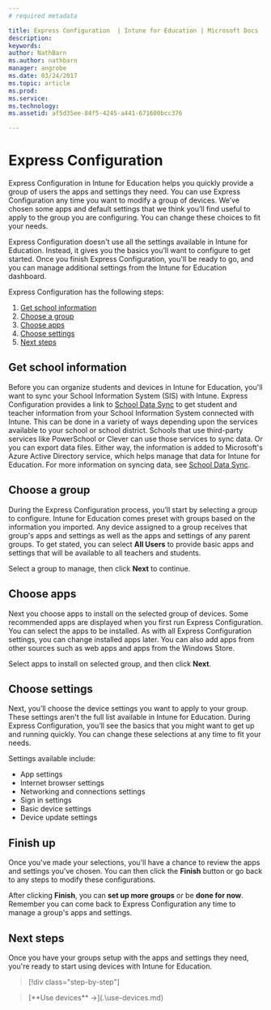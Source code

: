 ```yaml
---
# required metadata

title: Express Configuration  | Intune for Education | Microsoft Docs
description:
keywords:
author: NathBarn
ms.author: nathbarn
manager: angrobe
ms.date: 03/24/2017
ms.topic: article
ms.prod:
ms.service:
ms.technology:
ms.assetid: af5d35ee-84f5-4245-a441-671600bcc376

---
```


# Express Configuration

Express Configuration in Intune for Education helps you quickly provide a group of users the apps and settings they need. You can use Express Configuration any time you want to modify a group of devices. We’ve chosen some apps and default settings that we think you’ll find useful to apply to the group you are configuring. You can change these choices to fit your needs.

Express Configuration doesn't use all the settings available in Intune for Education. Instead, it gives you the basics you’ll want to configure to get started. Once you finish Express Configuration, you'll be ready to go, and you can manage additional settings from the Intune for Education dashboard.

Express Configuration has the following steps:
  1. [Get school information](#get-school-information)
  2. [Choose a group](#choose-a-group)
  3. [Choose apps](#choose-apps)
  4. [Choose settings](#choose-settings)
  5. [Next steps](#next-steps)

## Get school information

Before you can organize students and devices in Intune for Education, you'll want to sync your School Information System (SIS) with Intune.  Express Configuration provides a link to [School Data Sync](get-started/school-data-service.md) to get student and teacher information from your School Information System connected with Intune. This can be done in a variety of ways depending upon the services available to your school or school district.  Schools that use third-party services like PowerSchool or Clever can use those services to sync data. Or you can export data files. Either way, the information is added to Microsoft's Azure Active Directory service, which helps manage that data for Intune for Education. For more information on syncing data, see [School Data Sync](get-started/school-data-service.md).

## Choose a group

During the Express Configuration process, you’ll start by selecting a group to configure. Intune for Education comes preset with groups based on the information you imported. Any device assigned to a group receives that group's apps and settings as well as the apps and settings of any parent groups. To get stated, you can select **All Users** to provide basic apps and settings that will be available to all teachers and students.

Select a group to manage, then click **Next** to continue.

## Choose apps

Next you choose apps to install on the selected group of devices. Some recommended apps are displayed when you first run Express Configuration. You can select the apps to be installed. As with all Express Configuration settings, you can change installed apps later. You can also add apps from other sources such as web apps and apps from the Windows Store.

Select apps to install on selected group, and then click **Next**.

## Choose settings

Next, you’ll choose the device settings you want to apply to your group. These settings aren't the full list available in Intune for Education. During Express Configuration, you’ll see the basics that you might want to get up and running quickly. You can change these selections at any time to fit your needs.

Settings available include:
- App settings
- Internet browser settings
- Networking and connections settings
- Sign in settings
- Basic device settings
- Device update settings

## Finish up

Once you've made your selections, you'll have a chance to review the apps and settings you've chosen. You can then click the **Finish** button or go back to any steps to modify these configurations.

After clicking **Finish**, you can **set up more groups** or be **done for now**. Remember you can come back to Express Configuration any time to manage a group's apps and settings.

## Next steps

Once you have your groups setup with the apps and settings they need, you're ready to start using devices with Intune for Education.

>[!div class="step-by-step"]

><!-- [&larr; **Add apps**](.\add-apps.md) -->     [**Use devices** &rarr;](.\use-devices.md)
